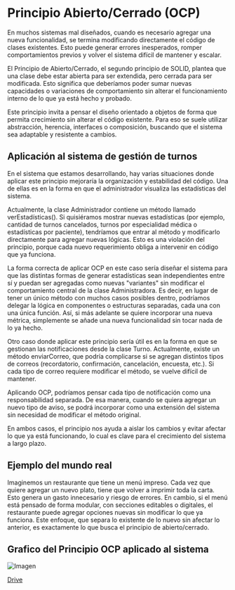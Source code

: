 # Principio Abierto/Cerrado (OCP)
En muchos sistemas mal diseñados, cuando es necesario agregar una nueva funcionalidad, se termina modificando directamente el código de clases existentes. Esto puede generar errores inesperados, romper comportamientos previos y volver el sistema difícil de mantener y escalar.

El Principio de Abierto/Cerrado, el segundo principio de SOLID, plantea que una clase debe estar abierta para ser extendida, pero cerrada para ser modificada. Esto significa que deberíamos poder sumar nuevas capacidades o variaciones de comportamiento sin alterar el funcionamiento interno de lo que ya está hecho y probado.

Este principio invita a pensar el diseño orientado a objetos de forma que permita crecimiento sin alterar el código existente. Para eso se suele utilizar abstracción, herencia, interfaces o composición, buscando que el sistema sea adaptable y resistente a cambios.

## Aplicación al sistema de gestión de turnos

En el sistema que estamos desarrollando, hay varias situaciones donde aplicar este principio mejoraría la organización y estabilidad del código. Una de ellas es en la forma en que el administrador visualiza las estadísticas del sistema.

Actualmente, la clase Administrador contiene un método llamado verEstadísticas(). Si quisiéramos mostrar nuevas estadísticas (por ejemplo, cantidad de turnos cancelados, turnos por especialidad médica o estadísticas por paciente), tendríamos que entrar al método y modificarlo directamente para agregar nuevas lógicas. Esto es una violación del principio, porque cada nuevo requerimiento obliga a intervenir en código que ya funciona.

La forma correcta de aplicar OCP en este caso sería diseñar el sistema para que las distintas formas de generar estadísticas sean independientes entre sí y puedan ser agregadas como nuevas "variantes" sin modificar el comportamiento central de la clase Administradora. Es decir, en lugar de tener un único método con muchos casos posibles dentro, podríamos delegar la lógica en componentes o estructuras separadas, cada una con una única función. Así, si más adelante se quiere incorporar una nueva métrica, simplemente se añade una nueva funcionalidad sin tocar nada de lo ya hecho.

Otro caso donde aplicar este principio sería útil es en la forma en que se gestionan las notificaciones desde la clase Turno. Actualmente, existe un método enviarCorreo, que podría complicarse si se agregan distintos tipos de correos (recordatorio, confirmación, cancelación, encuesta, etc.). Si cada tipo de correo requiere modificar el método, se vuelve difícil de mantener.

Aplicando OCP, podríamos pensar cada tipo de notificación como una responsabilidad separada. De esa manera, cuando se quiera agregar un nuevo tipo de aviso, se podrá incorporar como una extensión del sistema sin necesidad de modificar el método original.

En ambos casos, el principio nos ayuda a aislar los cambios y evitar afectar lo que ya está funcionando, lo cual es clave para el crecimiento del sistema a largo plazo.

## Ejemplo del mundo real
Imaginemos un restaurante que tiene un menú impreso. Cada vez que quiere agregar un nuevo plato, tiene que volver a imprimir toda la carta. Esto genera un gasto innecesario y riesgo de errores. En cambio, si el menú está pensado de forma modular, con secciones editables o digitales, el restaurante puede agregar opciones nuevas sin modificar lo que ya funciona. Este enfoque, que separa lo existente de lo nuevo sin afectar lo anterior, es exactamente lo que busca el principio de abierto/cerrado.


## Grafico del Principio OCP aplicado al sistema 

![Imagen](https://drive.google.com/uc?export=view&id=1pNRaGwQKxnDWHSFyed6pwB49bHRAsxIQ)

[Drive](https://drive.google.com/file/d/1pNRaGwQKxnDWHSFyed6pwB49bHRAsxIQ/view?usp=sharing)
